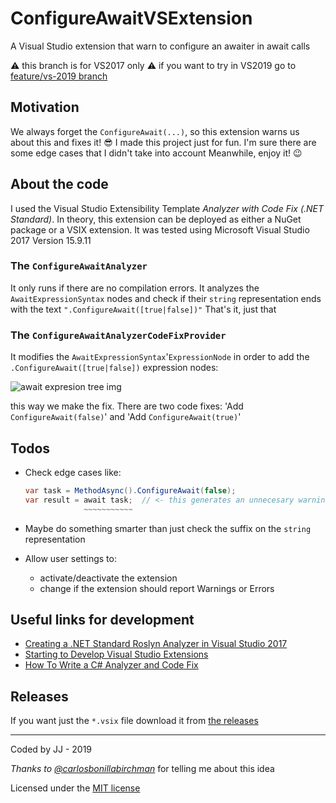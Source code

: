 # ConfigureAwaitVSExtension

A Visual Studio extension that warn to configure an awaiter in await calls

⚠️ this branch is for VS2017 only ⚠️ if you want to try in VS2019 go to [feature/vs-2019 branch](https://github.com/jjavierdguezas/ConfigureAwaitVSExtension/tree/feature/vs-2019)

## Motivation

We always forget the `ConfigureAwait(...)`, so this extension warns us about this and fixes it! 😎
I made this project just for fun. I'm sure there are some edge cases that I didn't take into account
Meanwhile, enjoy it! 😉

## About the code

I used the Visual Studio Extensibility Template _Analyzer with Code Fix (.NET Standard)_.
In theory, this extension can be deployed as either a NuGet package or a VSIX extension.
It was tested using Microsoft Visual Studio 2017 Version 15.9.11

### The `ConfigureAwaitAnalyzer`

It only runs if there are no compilation errors.
It analyzes the `AwaitExpressionSyntax` nodes and check if their `string` representation ends with the text `".ConfigureAwait([true|false])"`
That's it, just that

### The `ConfigureAwaitAnalyzerCodeFixProvider`

It modifies the `AwaitExpressionSyntax`'`ExpressionNode` in order to add the `.ConfigureAwait([true|false])` expression nodes:

![await expresion tree img](https://i.ibb.co/W2TzLsh/Await-Expression-Tree.png)

this way we make the fix.
There are two code fixes: 'Add `ConfigureAwait(false)`' and 'Add `ConfigureAwait(true)`'

## Todos

- Check edge cases like:

  ```csharp
  var task = MethodAsync().ConfigureAwait(false);
  var result = await task;  // <- this generates an unnecesary warning
               ~~~~~~~~~~~
  ```

- Maybe do something smarter than just check the suffix on the `string` representation
- Allow user settings to:
  - activate/deactivate the extension
  - change if the extension should report Warnings or Errors

## Useful links for development

- [Creating a .NET Standard Roslyn Analyzer in Visual Studio 2017](https://andrewlock.net/creating-a-roslyn-analyzer-in-visual-studio-2017/)
- [Starting to Develop Visual Studio Extensions](https://docs.microsoft.com/en-us/visualstudio/extensibility/starting-to-develop-visual-studio-extensions?view=vs-2019)
- [How To Write a C# Analyzer and Code Fix](https://github.com/dotnet/roslyn/wiki/How-To-Write-a-C%23-Analyzer-and-Code-Fix)

## Releases

If you want just the `*.vsix` file download it from [the releases](https://github.com/jjavierdguezas/ConfigureAwaitVSExtension/releases)

---
Coded by JJ - 2019

_Thanks to [@carlosbonillabirchman](https://github.com/carlosbonillabirchman)_ for telling me about this idea

Licensed under the [MIT license](LICENSE)
